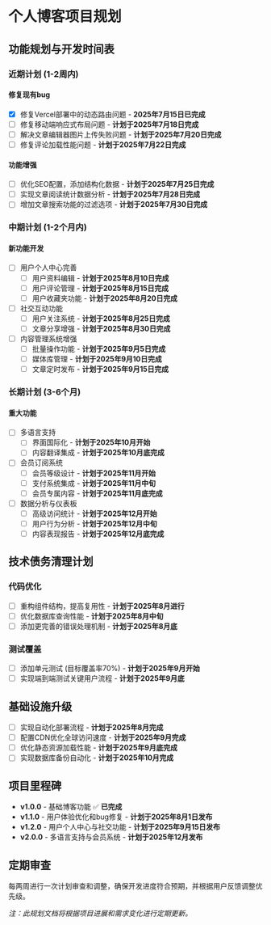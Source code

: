 # 个人博客项目规划

## 功能规划与开发时间表

### 近期计划 (1-2周内)

#### 修复现有bug
- [x] 修复Vercel部署中的动态路由问题 - **2025年7月15日已完成**
- [ ] 修复移动端响应式布局问题 - **计划于2025年7月18日完成**
- [ ] 解决文章编辑器图片上传失败问题 - **计划于2025年7月20日完成**
- [ ] 修复评论加载性能问题 - **计划于2025年7月22日完成**

#### 功能增强
- [ ] 优化SEO配置，添加结构化数据 - **计划于2025年7月25日完成**
- [ ] 实现文章阅读统计数据分析 - **计划于2025年7月28日完成**
- [ ] 增加文章搜索功能的过滤选项 - **计划于2025年7月30日完成**

### 中期计划 (1-2个月内)

#### 新功能开发
- [ ] 用户个人中心完善
  - [ ] 用户资料编辑 - **计划于2025年8月10日完成**
  - [ ] 用户评论管理 - **计划于2025年8月15日完成**
  - [ ] 用户收藏夹功能 - **计划于2025年8月20日完成**
- [ ] 社交互动功能
  - [ ] 用户关注系统 - **计划于2025年8月25日完成**
  - [ ] 文章分享增强 - **计划于2025年8月30日完成**
- [ ] 内容管理系统增强
  - [ ] 批量操作功能 - **计划于2025年9月5日完成**
  - [ ] 媒体库管理 - **计划于2025年9月10日完成**
  - [ ] 文章定时发布 - **计划于2025年9月15日完成**

### 长期计划 (3-6个月)

#### 重大功能
- [ ] 多语言支持
  - [ ] 界面国际化 - **计划于2025年10月开始**
  - [ ] 内容翻译集成 - **计划于2025年10月底完成**
- [ ] 会员订阅系统
  - [ ] 会员等级设计 - **计划于2025年11月开始**
  - [ ] 支付系统集成 - **计划于2025年11月中旬**
  - [ ] 会员专属内容 - **计划于2025年11月底完成**
- [ ] 数据分析与仪表板
  - [ ] 高级访问统计 - **计划于2025年12月开始**
  - [ ] 用户行为分析 - **计划于2025年12月中旬**
  - [ ] 内容表现报告 - **计划于2025年12月底完成**

## 技术债务清理计划

### 代码优化
- [ ] 重构组件结构，提高复用性 - **计划于2025年8月进行**
- [ ] 优化数据库查询性能 - **计划于2025年8月中旬**
- [ ] 添加更完善的错误处理机制 - **计划于2025年8月底**

### 测试覆盖
- [ ] 添加单元测试 (目标覆盖率70%) - **计划于2025年9月开始**
- [ ] 实现端到端测试关键用户流程 - **计划于2025年9月底**

## 基础设施升级

- [ ] 实现自动化部署流程 - **计划于2025年8月完成**
- [ ] 配置CDN优化全球访问速度 - **计划于2025年9月完成**
- [ ] 优化静态资源加载性能 - **计划于2025年9月底完成**
- [ ] 实现数据库备份自动化 - **计划于2025年10月完成**

## 项目里程碑

- **v1.0.0** - 基础博客功能 ✅ **已完成**
- **v1.1.0** - 用户体验优化和bug修复 - **计划于2025年8月1日发布**
- **v1.2.0** - 用户个人中心与社交功能 - **计划于2025年9月15日发布**
- **v2.0.0** - 多语言支持与会员系统 - **计划于2025年12月发布**

## 定期审查

每两周进行一次计划审查和调整，确保开发进度符合预期，并根据用户反馈调整优先级。

*注：此规划文档将根据项目进展和需求变化进行定期更新。* 